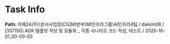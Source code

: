 # Task Info

**Path:** 카페24(주)\본사사업장\[CG]MI본부\MI인프라그룹\AI인프라4팀 / dwkim06 / [337150] ADK 템플릿 작성 및 모듈화 _ 각종 시나리오 코드 작성, 테스트 / 2025-10-01_00-00-00

